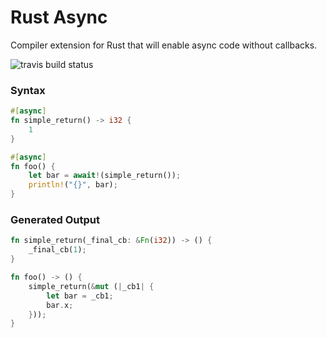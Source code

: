 # Rust Async

Compiler extension for Rust that will enable async code without callbacks.

![travis build status](https://travis-ci.org/Arubaruba/rust-async.svg)


### Syntax
```rust
#[async]
fn simple_return() -> i32 {
	1
}

#[async]
fn foo() {
    let bar = await!(simple_return());
    println!("{}", bar);
}
```

### Generated Output

```rust
fn simple_return(_final_cb: &Fn(i32)) -> () {
    _final_cb(1);
}

fn foo() -> () {
    simple_return(&mut (|_cb1| {
        let bar = _cb1;
        bar.x;
    }));
}
```
